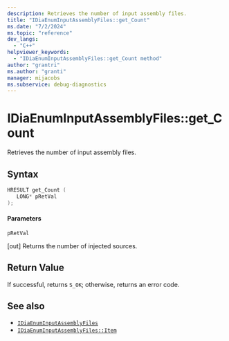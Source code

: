 ```yaml
---
description: Retrieves the number of input assembly files.
title: "IDiaEnumInputAssemblyFiles::get_Count"
ms.date: "7/2/2024"
ms.topic: "reference"
dev_langs:
  - "C++"
helpviewer_keywords:
  - "IDiaEnumInputAssemblyFiles::get_Count method"
author: "grantri"
ms.author: "granti"
manager: mijacobs
ms.subservice: debug-diagnostics
---
```


# IDiaEnumInputAssemblyFiles::get_Count

Retrieves the number of input assembly files.

## Syntax

```c++
HRESULT get_Count ( 
   LONG* pRetVal
);
```

#### Parameters

`pRetVal`

[out] Returns the number of injected sources.

## Return Value

If successful, returns `S_OK`; otherwise, returns an error code.

## See also

- [`IDiaEnumInputAssemblyFiles`](../../debugger/debug-interface-access/idiaenuminputassemblyfiles.md)
- [`IDiaEnumInputAssemblyFiles::Item`](../../debugger/debug-interface-access/idiaenuminputassemblyfiles-item.md)

